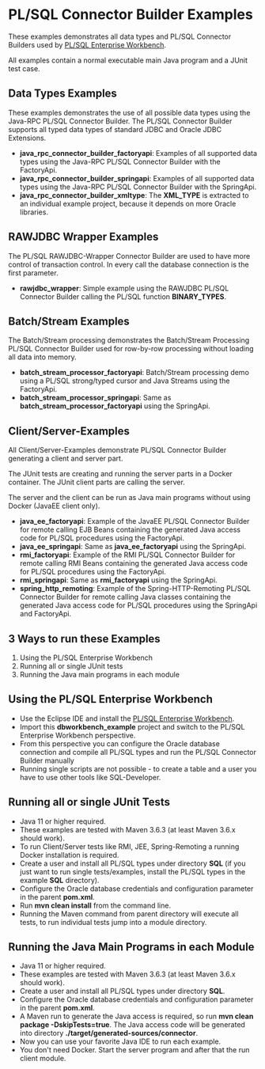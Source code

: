 # PL/SQL Connector Builder Examples

These examples demonstrates all data types and PL/SQL Connector Builders used by [PL/SQL Enterprise Workbench](https://www.jr-database-tools.com).

All examples contain a normal executable main Java program and a JUnit test case.

## Data Types Examples
These examples demonstrates the use of all possible data types using the Java-RPC PL/SQL Connector Builder. The PL/SQL Connector Builder supports all typed data types of standard JDBC and Oracle JDBC Extensions.

- **java_rpc_connector_builder_factoryapi**: Examples of all supported data types using the Java-RPC PL/SQL Connector Builder with the FactoryApi.
- **java_rpc_connector_builder_springapi**: Examples of all supported data types using the Java-RPC PL/SQL Connector Builder with the SpringApi.
- **java_rpc_connector_builder_xmltype**: The **XML_TYPE** is extracted to an individual example project, because it depends on more Oracle libraries. 

## RAWJDBC Wrapper Examples
The PL/SQL RAWJDBC-Wrapper Connector Builder are used to have more control of transaction control. In every call the database connection is the first parameter.

- **rawjdbc_wrapper**: Simple example using the RAWJDBC PL/SQL Connector Builder calling the PL/SQL function **BINARY_TYPES**.

## Batch/Stream Examples
The Batch/Stream processing demonstrates the Batch/Stream Processing PL/SQL Connector Builder used for row-by-row processing without loading all data into memory.

- **batch_stream_processor_factoryapi**: Batch/Stream processing demo using a PL/SQL strong/typed cursor and Java Streams using the FactoryApi.
- **batch_stream_processor_springapi**: Same as **batch_stream_processor_factoryapi** using the SpringApi.

## Client/Server-Examples
All Client/Server-Examples demonstrate PL/SQL Connector Builder generating a client and server part. 

The JUnit tests are creating and running the server parts in a Docker container. The JUnit client parts are calling the server.

The server and the client can be run as Java main programs without using Docker (JavaEE client only).

- **java_ee_factoryapi**: Example of the JavaEE PL/SQL Connector Builder for remote calling EJB Beans containing the generated Java access code for PL/SQL procedures using the FactoryApi.
- **java_ee_springapi**: Same as **java_ee_factoryapi** using the SpringApi.
- **rmi_factoryapi**: Example of the RMI PL/SQL Connector Builder for remote calling RMI Beans containing the generated Java access code for PL/SQL procedures using the FactoryApi.
- **rmi_springapi**: Same as **rmi_factoryapi** using the SpringApi.
- **spring_http_remoting**: Example of the Spring-HTTP-Remoting PL/SQL Connector Builder for remote calling Java classes containing the generated Java access code for PL/SQL procedures using the SpringApi and FactoryApi.

## 3 Ways to run these Examples
1. Using the PL/SQL Enterprise Workbench
2. Running all or single JUnit tests
3. Running the Java main programs in each module

## Using the PL/SQL Enterprise Workbench
- Use the Eclipse IDE and install the [PL/SQL Enterprise Workbench](https://www.jr-database-tools.com).
- Import this **dbworkbench_example**  project and switch to the PL/SQL Enterprise Workbench perspective.
- From this perspective you can configure the Oracle database connection and compile all PL/SQL types and run the PL/SQL Connector Builder manually
- Running single scripts are not possible - to create a table and a user you have to use other tools like SQL-Developer.

## Running all or single JUnit Tests
- Java 11 or higher required.
- These examples are tested with Maven 3.6.3 (at least Maven 3.6.x should work).
- To run Client/Server tests like RMI, JEE, Spring-Remoting a running Docker installation is required. 
- Create a user and install all PL/SQL types under directory **SQL** (if you just want to run single tests/examples, install the PL/SQL types in the example **SQL** directory).
- Configure the Oracle database credentials and configuration parameter in the parent **pom.xml**.
- Run **mvn clean install** from the command line.
- Running the Maven command from parent directory will execute all tests, to run individual tests jump into a module directory.

## Running the Java Main Programs in each Module
- Java 11 or higher required.
- These examples are tested with Maven 3.6.3 (at least Maven 3.6.x should work).
- Create a user and install all PL/SQL types under directory **SQL**.
- Configure the Oracle database credentials and configuration parameter in the parent **pom.xml**.
- A Maven run to generate the Java access is required, so run **mvn clean package -DskipTests=true**. The Java access code will be generated into directory **./target/generated-sources/connector**.
- Now you can use your favorite Java IDE to run each example.
- You don't need Docker. Start the server program and after that the run client module.

